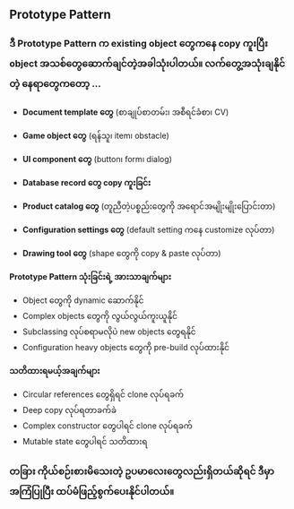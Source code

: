 ## Prototype Pattern

### ဒီ Prototype Pattern က existing object တွေကနေ copy ကူးပြီး object အသစ်တွေဆောက်ချင်တဲ့အခါသုံးပါတယ်။ လက်တွေ့အသုံးချနိုင်တဲ့ နေရာတွေကတော့ ...

<div style="font-size:14px;line-height: 2;">

- **Document template တွေ** (စာချုပ်စာတမ်း၊ အစီရင်ခံစာ၊ CV)

- **Game object တွေ** (ရန်သူ၊ item၊ obstacle)

- **UI component တွေ** (button၊ form၊ dialog)

- **Database record တွေ copy ကူးခြင်း**

- **Product catalog တွေ** (တူညီတဲ့ပစ္စည်းတွေကို အရောင်အမျိုးမျိုးပြောင်းတာ)

- **Configuration settings တွေ** (default setting ကနေ customize လုပ်တာ)

- **Drawing tool တွေ** (shape တွေကို copy & paste လုပ်တာ)

**Prototype Pattern သုံးခြင်းရဲ့ အားသာချက်များ**

- Object တွေကို dynamic ဆောက်နိုင်
- Complex objects တွေကို လွယ်လွယ်ကူးယူနိုင်
- Subclassing လုပ်စရာမလိုပဲ new objects တွေရနိုင်
- Configuration heavy objects တွေကို pre-build လုပ်ထားနိုင်

**သတိထားရမယ့်အချက်များ**

- Circular references တွေရှိရင် clone လုပ်ရခက်
- Deep copy လုပ်ရတာခက်ခဲ
- Complex constructor တွေပါရင် clone လုပ်ရခက်
- Mutable state တွေပါရင် သတိထားရ

</div>

### တခြား ကိုယ်စဉ်းစားမိသေးတဲ့ ဥပမာလေးတွေလည်းရှိတယ်ဆိုရင် ဒီမှာ အကြံပြုပြီး ထပ်မံဖြည့်စွက်ပေးနိုင်ပါတယ်။